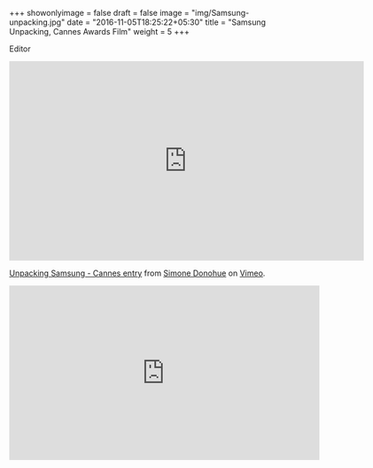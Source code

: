 +++
showonlyimage = false
draft = false
image = "img/Samsung-unpacking.jpg"
date = "2016-11-05T18:25:22+05:30"
title = "Samsung Unpacking, Cannes Awards Film"
weight = 5
+++
<!--more-->

Editor

<iframe src="https://player.vimeo.com/video/200924784" width="640" height="360" frameborder="0" webkitallowfullscreen mozallowfullscreen allowfullscreen></iframe>
<p><a href="https://vimeo.com/200924784">Unpacking Samsung - Cannes entry</a> from <a href="https://vimeo.com/user16976500">Simone Donohue</a> on <a href="https://vimeo.com">Vimeo</a>.</p>

<iframe width="560" height="315" src="https://www.youtube.com/embed/2LCtJtTAGIU" frameborder="0" allowfullscreen></iframe>